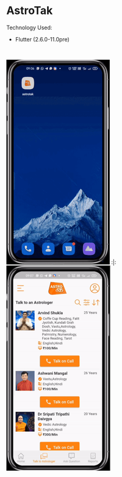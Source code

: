 # AstroTak
Technology Used:
* Flutter (2.6.0-11.0pre)
<br/>

![1](demo/1.gif) :|: ![2](demo/2.gif)

